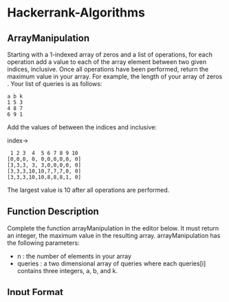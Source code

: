 # Hackerrank-Algorithms

## ArrayManipulation 
Starting with a 1-indexed array of zeros and a list of operations, for each operation add a value to each of the array element between two given indices, inclusive. Once all operations have been performed, return the maximum value in your array. 
For example, the length of your array of zeros 
. Your list of queries is as follows: 

    a b k   
    1 5 3  
    4 8 7  
    6 9 1  
    
Add the values of 
between the indices and 
inclusive:

index->  
	
	 1 2 3  4  5 6 7 8 9 10  
	[0,0,0, 0, 0,0,0,0,0, 0]  
	[3,3,3, 3, 3,0,0,0,0, 0]  
	[3,3,3,10,10,7,7,7,0, 0]  
	[3,3,3,10,10,8,8,8,1, 0]  

The largest value is 10 after all operations are performed. 

## Function Description  
Complete the function arrayManipulation in the editor below. It must return an integer, the maximum value in the resulting array. 
arrayManipulation has the following parameters:
- n : the number of elements in your array 
- queries : a two dimensional array of queries where each queries[i] contains three integers, a, b, and k. 

## Input Format
The first line contains two space-separated integers 
and , the size of the array and the number of operations. 
Each of the next lines contains three space-separated integers , and 
, the left index, right index and summand.
 
## Constraints  
	
	3 <= n <= 10^7  
	1 <= m <= 2*10^5  
	1 <= a <= b <=n  
	0 <= k <= 10^9  

## Output Format  
Return the integer maximum value in the finished array.
Sample Input

	1 2 100  
	2 5 100  
	3 4 100  

Sample Output  
	
	200

## Explanation
After the first update list will be 

	100 100 0 0 0. 
After the second update list will be 

	100 200 100 100 100. 
After the third update list will be 

	100 200 200 200 100. 
The required answer will be 200.
